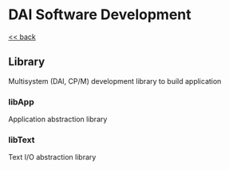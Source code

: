 # DAI Software Development

[<< back](README.md)

## Library
Multisystem (DAI, CP/M) development library to build application

### libApp
Application abstraction library

### libText
Text I/O abstraction library
